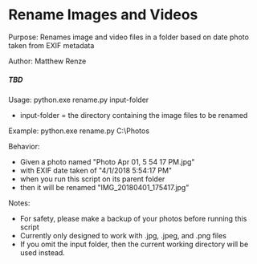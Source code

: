 # Rename Images and Videos

Purpose: Renames image and video files in a folder based on date photo taken from EXIF metadata

Author: Matthew Renze

##### TBD
Usage: python.exe rename.py input-folder
  - input-folder = the directory containing the image files to be renamed

Example: python.exe rename.py C:\Photos

Behavior:
  - Given a photo named "Photo Apr 01, 5 54 17 PM.jpg"  
  - with EXIF date taken of "4/1/2018 5:54:17 PM"  
  - when you run this script on its parent folder
  - then it will be renamed "IMG_20180401_175417.jpg"

Notes:
  - For safety, please make a backup of your photos before running this script
  - Currently only designed to work with .jpg, .jpeg, and .png files
  - If you omit the input folder, then the current working directory will be used instead.

